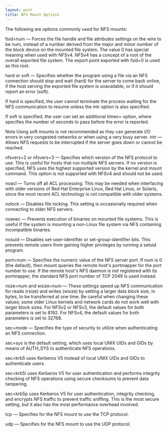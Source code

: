 ```yaml
---
layout: post
title: NFS Mount Options
---
```


The following are options commonly used for NFS mounts:

fsid=num — Forces the file handle and file attributes settings on the wire to be num, instead of a number derived from the major and minor number of the block device on the mounted file system. The value 0 has special meaning when used with NFSv4. NFSv4 has a concept of a root of the overall exported file system. The export point exported with fsid=0 is used as this root.

hard or soft — Specifies whether the program using a file via an NFS connection should stop and wait (hard) for the server to come back online, if the host serving the exported file system is unavailable, or if it should report an error (soft).

If hard is specified, the user cannot terminate the process waiting for the NFS communication to resume unless the intr option is also specified.

If soft is specified, the user can set an additional timeo=<value> option, where <value> specifies the number of seconds to pass before the error is reported.

Note
Using soft mounts is not recommended as they can generate I/O errors in very congested networks or when using a very busy server.
intr — Allows NFS requests to be interrupted if the server goes down or cannot be reached.

nfsvers=2 or nfsvers=3 — Specifies which version of the NFS protocol to use. This is useful for hosts that run multiple NFS servers. If no version is specified, NFS uses the highest supported version by the kernel and mount command. This option is not supported with NFSv4 and should not be used.

noacl — Turns off all ACL processing. This may be needed when interfacing with older versions of Red Hat Enterprise Linux, Red Hat Linux, or Solaris, since the most recent ACL technology is not compatible with older systems.

nolock — Disables file locking. This setting is occasionally required when connecting to older NFS servers.

noexec — Prevents execution of binaries on mounted file systems. This is useful if the system is mounting a non-Linux file system via NFS containing incompatible binaries.

nosuid — Disables set-user-identifier or set-group-identifier bits. This prevents remote users from gaining higher privileges by running a setuid program.

port=num — Specifies the numeric value of the NFS server port. If num is 0 (the default), then mount queries the remote host's portmapper for the port number to use. If the remote host's NFS daemon is not registered with its portmapper, the standard NFS port number of TCP 2049 is used instead.

rsize=num and wsize=num — These settings speed up NFS communication for reads (rsize) and writes (wsize) by setting a larger data block size, in bytes, to be transferred at one time. Be careful when changing these values; some older Linux kernels and network cards do not work well with larger block sizes. For NFSv2 or NFSv3, the default values for both parameters is set to 8192. For NFSv4, the default values for both parameters is set to 32768.

sec=mode — Specifies the type of security to utilize when authenticating an NFS connection.

sec=sys is the default setting, which uses local UNIX UIDs and GIDs by means of AUTH_SYS to authenticate NFS operations.

sec=krb5 uses Kerberos V5 instead of local UNIX UIDs and GIDs to authenticate users.

sec=krb5i uses Kerberos V5 for user authentication and performs integrity checking of NFS operations using secure checksums to prevent data tampering.

sec=krb5p uses Kerberos V5 for user authentication, integrity checking, and encrypts NFS traffic to prevent traffic sniffing. This is the most secure setting, but it also has the most performance overhead involved.

tcp — Specifies for the NFS mount to use the TCP protocol.

udp — Specifies for the NFS mount to use the UDP protocol.
